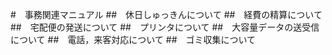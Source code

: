 #　事務関連マニュアル
##　休日しゅっきんについて
##　経費の精算について
##　宅配便の発送について
##　プリンタについて
##　大容量データの送受信について
##　電話，来客対応について
##　ゴミ収集について